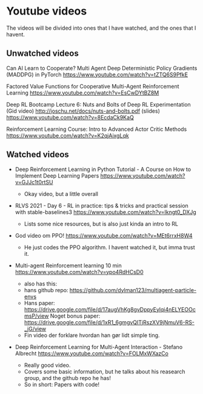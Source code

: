 # Youtube videos

The videos will be divided into ones that I have watched, and the ones that I havent.

## Unwatched videos
Can AI Learn to Cooperate? Multi Agent Deep Deterministic Policy Gradients (MADDPG) in PyTorch
https://www.youtube.com/watch?v=tZTQ6S9PfkE

Factored Value Functions for Cooperative Multi-Agent Reinforcement Learning
https://www.youtube.com/watch?v=EsCwDYtBZ8M



Deep RL Bootcamp Lecture 6: Nuts and Bolts of Deep RL Experimentation  (Gid video)
http://joschu.net/docs/nuts-and-bolts.pdf  (slides)
https://www.youtube.com/watch?v=8EcdaCk9KaQ



Reinforcement Learning Course: Intro to Advanced Actor Critic Methods
https://www.youtube.com/watch?v=K2qjAixgLqk







## Watched videos


- Deep Reinforcement Learning in Python Tutorial - A Course on How to Implement Deep Learning Papers https://www.youtube.com/watch?v=GJJc1t0rtSU
	- Okay video, but a little overall

- RLVS 2021 - Day 6 - RL in practice: tips & tricks and practical session with stable-baselines3 https://www.youtube.com/watch?v=Ikngt0_DXJg
	- Lists some nice resources, but is also just kinda an intro to RL

- God video om PPO! https://www.youtube.com/watch?v=MEt6rrxH8W4
	- He just codes the PPO algorithm. I havent watched it, but imma trust it.


- Multi-agent Reinforcement learning 10 min https://www.youtube.com/watch?v=ypo4RdHCsD0
	- also has this:
	- hans github repo:  https://github.com/dylman123/multiagent-particle-envs
	- Hans paper: https://drive.google.com/file/d/17augVhKg8gvDppyEylqi4nELYEOOcmsP/view Noget bonus paper: https://drive.google.com/file/d/1xR1_6gmgvQITjRszXV9jNmuV6-RS-_jG/view
	- Fin video der forklare hvordan han gør lidt simple ting. 

-  Deep Reinforcement Learning for Multi-Agent Interaction - Stefano Albrecht https://www.youtube.com/watch?v=FOLMxWXazCo
	- Really good video.
	- Covers some basic information, but he talks about his reasearch group, and the github repo he has!
	- So in short: Papers with code!